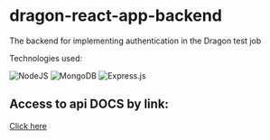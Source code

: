 # dragon-react-app-backend
The backend for implementing authentication in the Dragon test job

<p>Technologies used:</p>

![NodeJS](https://img.shields.io/badge/node.js-6DA55F?style=for-the-badge&logo=node.js&logoColor=white)
![MongoDB](https://img.shields.io/badge/MongoDB-%234ea94b.svg?style=for-the-badge&logo=mongodb&logoColor=white)
![Express.js](https://img.shields.io/badge/express.js-%23404d59.svg?style=for-the-badge&logo=express&logoColor=%2361DAFB)

<h2>Access to api DOCS by link:</h2>
<a href="https://serene-inlet-87913.herokuapp.com/api/api-docs">Click here</a>

